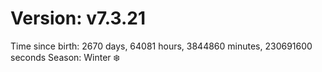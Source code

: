 # Version: v7.3.21
Time since birth: 2670 days, 64081 hours, 3844860 minutes, 230691600 seconds
Season: Winter ❄️
